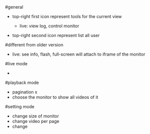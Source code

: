 #general

- top-right first icon represent tools for the current view
    + live: view log, control monitor

- top-right second icon represent list all user

#different from older version
- live: see info, flash, full-screen will attach to iframe of the monitor

#live mode

- 

#playback mode

- pagination x
- choose the monitor to show all videos of it

#setting mode
- change size of monitor
- change video per page
- change 